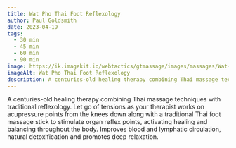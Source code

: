 ```yaml
---
title: Wat Pho Thai Foot Reflexology
author: Paul Goldsmith
date: 2023-04-19
tags:
  - 30 min
  - 45 min
  - 60 min
  - 90 min
image: https://ik.imagekit.io/webtactics/gtmassage/images/massages/Wat-Pho-Traditional-Thai-Foot-Reflexology.jpg
imageAlt: Wat Pho Thai Foot Reflexology
description: A centuries-old healing therapy combining Thai massage techniques with traditional reflexology.
---
```


A centuries-old healing therapy combining Thai massage techniques with traditional reflexology. Let go of tensions as your therapist works on acupressure points from the knees down along with a traditional Thai foot massage stick to stimulate organ reflex points, activating healing and balancing throughout the body. Improves blood and lymphatic circulation, natural detoxification and promotes deep relaxation.